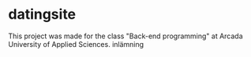 # datingsite
This project was made for the class "Back-end programming" at Arcada University of Applied Sciences.
inlämning